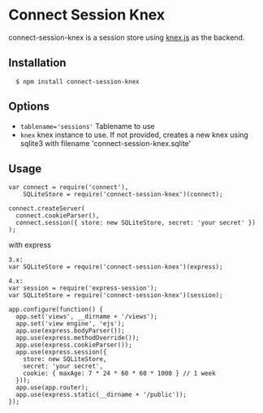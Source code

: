 # Connect Session Knex

connect-session-knex is a session store using [knex.js](http://knexjs.org/) as the backend.


## Installation

	  $ npm install connect-session-knex

## Options

 - `tablename='sessions'` Tablename to use
 - `knex` knex instance to use. If not provided, creates a new knex using sqlite3 with filename 'connect-session-knex.sqlite'

## Usage

    var connect = require('connect'),
        SQLiteStore = require('connect-session-knex')(connect);

    connect.createServer(
      connect.cookieParser(),
      connect.session({ store: new SQLiteStore, secret: 'your secret' })
    );

  with express

    3.x:
    var SQLiteStore = require('connect-session-knex')(express);

    4.x:
    var session = require('express-session');
    var SQLiteStore = require('connect-session-knex')(session);

    app.configure(function() {
      app.set('views', __dirname + '/views');
      app.set('view engine', 'ejs');
      app.use(express.bodyParser());
      app.use(express.methodOverride());
      app.use(express.cookieParser());
      app.use(express.session({
        store: new SQLiteStore,
        secret: 'your secret',
        cookie: { maxAge: 7 * 24 * 60 * 60 * 1000 } // 1 week
      }));
      app.use(app.router);
      app.use(express.static(__dirname + '/public'));
    });
